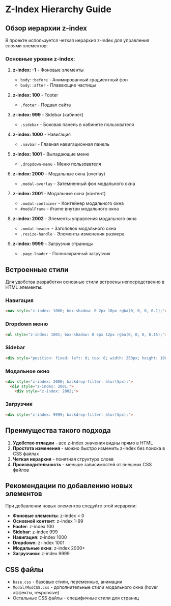 # Z-Index Hierarchy Guide

## Обзор иерархии z-index

В проекте используется четкая иерархия z-index для управления слоями элементов:

### Основные уровни z-index:

1. **z-index: -1** - Фоновые элементы
   - `body::before` - Анимированный градиентный фон
   - `body::after` - Плавающие частицы

2. **z-index: 100** - Footer
   - `.footer` - Подвал сайта

3. **z-index: 999** - Sidebar (кабинет)
   - `.sidebar` - Боковая панель в кабинете пользователя

4. **z-index: 1000** - Навигация
   - `.navbar` - Главная навигационная панель

5. **z-index: 1001** - Выпадающие меню
   - `.dropdown-menu` - Меню пользователя

6. **z-index: 2000** - Модальные окна (overlay)
   - `.modal-overlay` - Затемненный фон модального окна

7. **z-index: 2001** - Модальные окна (контент)
   - `.modal-container` - Контейнер модального окна
   - `#modalFrame` - iframe внутри модального окна

8. **z-index: 2002** - Элементы управления модального окна
   - `.modal-header` - Заголовок модального окна
   - `.resize-handle` - Элементы изменения размера

9. **z-index: 9999** - Загрузчик страницы
   - `.page-loader` - Полноэкранный загрузчик

## Встроенные стили

Для удобства разработки основные стили встроены непосредственно в HTML элементы:

### Навигация
```html
<nav style="z-index: 1000; box-shadow: 0 2px 10px rgba(0, 0, 0, 0.1);">
```

### Dropdown меню
```html
<ul style="z-index: 1001; box-shadow: 0 4px 12px rgba(0, 0, 0, 0.15);">
```

### Sidebar
```html
<div style="position: fixed; left: 0; top: 0; width: 250px; height: 100vh; background-color: #f8f9fa; border-right: 1px solid #dee2e6; padding: 20px; z-index: 999; overflow-y: auto;">
```

### Модальное окно
```html
<div style="z-index: 2000; backdrop-filter: blur(5px);">
  <div style="z-index: 2001;">
    <div style="z-index: 2002;">
```

### Загрузчик
```html
<div style="z-index: 9999; backdrop-filter: blur(5px);">
```

## Преимущества такого подхода

1. **Удобство отладки** - все z-index значения видны прямо в HTML
2. **Простота изменения** - можно быстро изменить z-index без поиска в CSS файлах
3. **Четкая иерархия** - понятная структура слоев
4. **Производительность** - меньше зависимостей от внешних CSS файлов

## Рекомендации по добавлению новых элементов

При добавлении новых элементов следуйте этой иерархии:

- **Фоновые элементы**: z-index < 0
- **Основной контент**: z-index 1-99
- **Footer**: z-index 100
- **Sidebar**: z-index 999
- **Навигация**: z-index 1000
- **Dropdown**: z-index 1001
- **Модальные окна**: z-index 2000+
- **Загрузчики**: z-index 9999

## CSS файлы

- `base.css` - базовые стили, переменные, анимации
- `Modal/ModCSS.css` - дополнительные стили модального окна (hover эффекты, responsive)
- Остальные CSS файлы - специфичные стили для страниц 
